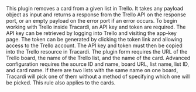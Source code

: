 This plugin removes a card from a given list in Trello. It takes any payload object as input and returns a response from the Trello API on the response port, or an empty payload on the error port if an error occurs. To begin working with Trello inside Tracardi, an API key and token are required. The API key can be retrieved by logging into Trello and visiting the app-key page. The token can be generated by clicking the token link and allowing access to the Trello account. The API key and token must then be copied into the Trello resource in Tracardi. The plugin form requires the URL of the Trello board, the name of the Trello list, and the name of the card. Advanced configuration requires the source ID and name, board URL, list name, list ID, and card name. If there are two lists with the same name on one board, Tracardi will pick one of them without a method of specifying which one will be picked. This rule also applies to the cards.